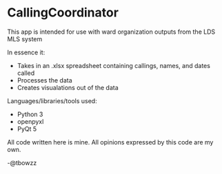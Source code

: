 # CallingCoordinator

This app is intended for use with ward organization outputs from the LDS MLS system

In essence it:

*  Takes in an .xlsx spreadsheet containing callings, names, and dates called
*  Processes the data
*  Creates visualations out of the data

Languages/libraries/tools used:

*  Python 3
*  openpyxl
*  PyQt 5

All code written here is mine. All opinions expressed by this code are my own.

-@tbowzz